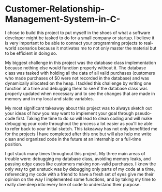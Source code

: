 # Customer-Relationship-Management-System-in-C-

I chose to build this project to put myself in the shoes of what a software developer might be tasked to do for a small company or startup.
I believe it is very important to be able to connect your programming projects to real-world scenarios because it motivates me to not only master the material but to be efficient in doing so.

My biggest challenge in this project was the database class implementation because nothing else would function properly without it.
The database class was tasked with holding all the data of all valid purchases (customers who made purchases of $0 were not recorded in the database) and was dynamically allocated on the heap.
I tackled this challenge by writing one function at a time and debugging them to see if the database class was properly updated when necessary and 
to see the changes that are made in memory and in my local and static variables.

My most significant takeaway about this project was to always sketch out your ideas of how you may want to implement your goal through pseudo-code first.
Taking the time to do so will lead to clean coding and will make debugging your code throughout the process a lot easier as you'll be able to refer back to your initial sketch.
This takeaway has not only benefitted me for the projects I have completed after this one but will also help me write clean and organized code in the future at an internship or a full-time position.

I got stuck many times throughout this project. My three main areas of trouble were: debugging my database class, avoiding memory leaks, and passing edge cases like customers making non-valid purchases.
I knew the only way to get unstuck was by debugging only parts of my code at a time, referencing my code with a friend to have a fresh set of eyes give me their opinion on the way I implemented some functions,
and by taking my time to really dive deep into every line of code to understand their purpose.
